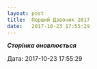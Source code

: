 ```yaml
---
layout: post
title:  Перший Дзвоник 2017
date:   2017-10-23 17:55:29
---
```

**_Сторінка оновлюється_**

  
Дата: 2017-10-23 17:55:29